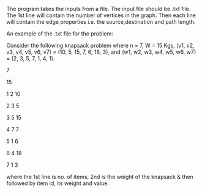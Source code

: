 The program takes the inputs from a file. The input file should be .txt file. The 1st line will contain the number of vertices in the graph. Then each line will contain the edge properties i.e. the source,destination and path length.

An example of the .txt file for the problem:

Consider the following knapsack problem where n = 7, W = 15 Kgs, (v1, v2, v3, v4, v5, v6, v7) = (10, 5, 15, 7, 6, 18, 3), and (w1, w2, w3, w4, w5, w6, w7) = (2, 3, 5, 7, 1, 4, 1).

7

15

1 2 10

2 3 5

3 5 15

4 7 7

5 1 6

6 4 18

7 1 3

where the 1st line is no. of items, 2nd is the weight of the knapsack & then followed by item id, its weight and value.
